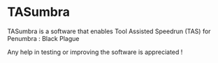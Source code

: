 # TASumbra
TASumbra is a software that enables Tool Assisted Speedrun (TAS) for Penumbra : Black Plague

Any help in testing or improving the software is appreciated !
